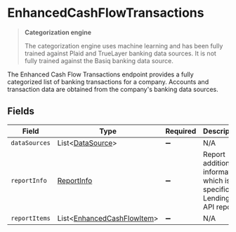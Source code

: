# EnhancedCashFlowTransactions

> **Categorization engine**
>
> The categorization engine uses machine learning and has been fully trained against Plaid and TrueLayer banking data sources. It is not fully trained against the Basiq banking data source.

The Enhanced Cash Flow Transactions endpoint provides a fully categorized list of banking transactions for a company. Accounts and transaction data are obtained from the company's banking data sources.


## Fields

| Field                                                                     | Type                                                                      | Required                                                                  | Description                                                               |
| ------------------------------------------------------------------------- | ------------------------------------------------------------------------- | ------------------------------------------------------------------------- | ------------------------------------------------------------------------- |
| `dataSources`                                                             | List<[DataSource](../../models/shared/DataSource.md)>                     | :heavy_minus_sign:                                                        | N/A                                                                       |
| `reportInfo`                                                              | [ReportInfo](../../models/shared/ReportInfo.md)                           | :heavy_minus_sign:                                                        | Report additional information, which is specific to Lending API reports.  |
| `reportItems`                                                             | List<[EnhancedCashFlowItem](../../models/shared/EnhancedCashFlowItem.md)> | :heavy_minus_sign:                                                        | N/A                                                                       |